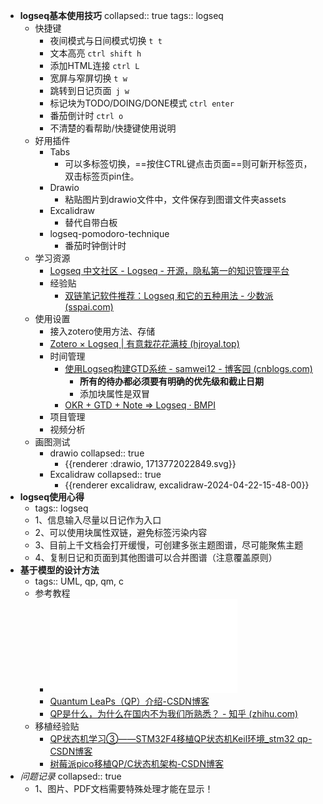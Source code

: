 - **logseq基本使用技巧**
  collapsed:: true
  tags:: logseq
	- 快捷键
		- 夜间模式与日间模式切换 `t t`
		- 文本高亮 `ctrl shift h`
		- 添加HTML连接 `ctrl L`
		- 宽屏与窄屏切换 `t w`
		- 跳转到日记页面` j w`
		- 标记块为TODO/DOING/DONE模式 `ctrl enter`
		- 番茄倒计时 `ctrl o`
		- 不清楚的看帮助/快捷键使用说明
	- 好用插件
		- Tabs
			- 可以多标签切换，==按住CTRL键点击页面==则可新开标签页，双击标签页pin住。
		- Drawio
			- 粘贴图片到drawio文件中，文件保存到图谱文件夹assets
		- Excalidraw
			- 替代自带白板
		- logseq-pomodoro-technique
			- 番茄时钟倒计时
	- 学习资源
		- [Logseq 中文社区 - Logseq - 开源，隐私第一的知识管理平台](https://cn.logseq.com/)
		- 经验贴
			- [双链笔记软件推荐：Logseq 和它的五种用法 - 少数派 (sspai.com)](https://sspai.com/post/69503?ivk_sa=1024320u)
	- 使用设置
		- 接入zotero使用方法、存储
		- [Zotero × Logseq | 有意栽花花满枝 (hjroyal.top)](https://blog.hjroyal.top/posts/tools/2023-04-zotero_logseq/)
		- 时间管理
			- [使用Logseq构建GTD系统 - samwei12 - 博客园 (cnblogs.com)](https://www.cnblogs.com/samwei12/p/shi-yonglogseq-gou-jiangtd-xi-tong.html)
				- **所有的待办都必须要有明确的优先级和截止日期**
				- 添加块属性是双冒
			- [OKR + GTD + Note => Logseq · BMPI](https://www.bmpi.dev/self/okr-gtd-note-logseq/)
		- 项目管理
		- 视频分析
	- 画图测试
		- drawio
		  collapsed:: true
			- {{renderer :drawio, 1713772022849.svg}}
		- Excalidraw
		  collapsed:: true
			- {{renderer excalidraw, excalidraw-2024-04-22-15-48-00}}
- **logseq使用心得**
	- tags:: logseq
	- 1、信息输入尽量以日记作为入口
	- 2、可以使用块属性双链，避免标签污染内容
	- 3、目前上千文档会打开缓慢，可创建多张主题图谱，尽可能聚焦主题
	- 4、复制日记和页面到其他图谱可以合并图谱（注意覆盖原则）
- **基于模型的设计方法**
	- tags:: UML, qp, qm, c
	- 参考教程
		- ![UML状态图的实用c(c++)设计.pdf](../assets/Samek_2008_Practical_UML_Statecharts_in_C-C++,_Second_Edition_-_Event-Driven_Programming_1713767016399_0.pdf)
		- [Quantum LeaPs（QP）介绍-CSDN博客](https://blog.csdn.net/jin787730090/article/details/119643403)
		- [QP是什么，为什么在国内不为我们所熟悉？ - 知乎 (zhihu.com)](https://zhuanlan.zhihu.com/p/367610067)
	- 移植经验贴
		- [QP状态机学习③——STM32F4移植QP状态机Keil环境_stm32 qp-CSDN博客](https://blog.csdn.net/qq_37214666/article/details/125513347)
		- [树莓派pico移植QP/C状态机架构-CSDN博客](https://blog.csdn.net/weixin_39253446/article/details/136605595)
- *问题记录*
  collapsed:: true
	- 1、图片、PDF文档需要特殊处理才能在显示！
